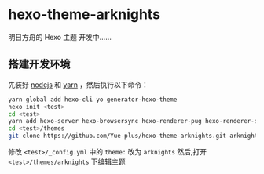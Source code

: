 # hexo-theme-arknights

明日方舟的 Hexo 主题
开发中……

## 搭建开发环境

先装好 [nodejs](https://nodejs.org/) 和 [yarn](https://classic.yarnpkg.com/zh-Hans/) ，然后执行以下命令：
```bash
yarn global add hexo-cli yo generator-hexo-theme
hexo init <test>
cd <test>
yarn add hexo-server hexo-browsersync hexo-renderer-pug hexo-renderer-sass
cd <test>/themes
git clone https://github.com/Yue-plus/hexo-theme-arknights.git arknights
```
修改 `<test>/_config.yml` 中的 `theme:` 改为 `arknights`
然后,打开 `<test>/themes/arknights` 下编辑主题